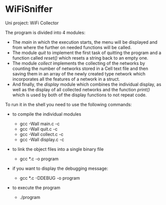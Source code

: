 # WiFiSniffer
Uni project: WiFi Collector

The program is divided into 4 modules:
* The _main_ in which the execution starts, the menu will be displayed and from where the further on needed functions will be called.
* The module _quit_ to implement the first task of quitting the program and a function called _reset()_ which resets a string back to an empty one.
* The module _collect_ implements the collecting of the networks by counting the number of networks stored in a Cell text file and then saving them in an array of the newly created type network which incorporates all the features of a network in a struct.
* And finally, the _display_ module which combines the individual display, as well as the display of all collected networks and the function _print()_ which is used by both of the display functions to not repeat code.

To run it in the shell you need to use the following commands:

- to compile the individual modules
  * gcc -Wall main.c -c
  * gcc -Wall quit.c -c
  * gcc -Wall collect.c -c
  * gcc -Wall display.c -c


- to link the object files into a single binary file
  * gcc *.c -o program
- if you want to display the debugging message:
  * gcc *.c -DDEBUG -o program


- to execute the program
  * ./program
